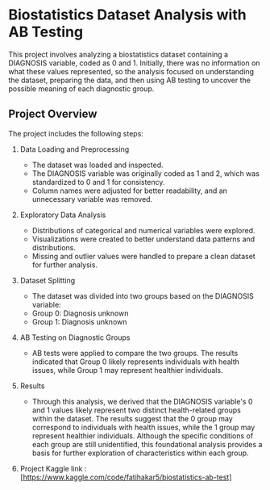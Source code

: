 # Biostatistics Dataset Analysis with AB Testing

This project involves analyzing a biostatistics dataset containing a DIAGNOSIS variable, coded as 0 and 1. Initially, there was no information on what these values represented, so the analysis focused on understanding the dataset, preparing the data, and then using AB testing to uncover the possible meaning of each diagnostic group.

## Project Overview

The project includes the following steps:

1. Data Loading and Preprocessing

    - The dataset was loaded and inspected.
    - The DIAGNOSIS variable was originally coded as 1 and 2, which was standardized to 0 and 1 for consistency.
    - Column names were adjusted for better readability, and an unnecessary variable was removed.

2. Exploratory Data Analysis

    - Distributions of categorical and numerical variables were explored.
    - Visualizations were created to better understand data patterns and distributions.
    - Missing and outlier values were handled to prepare a clean dataset for further analysis.

3. Dataset Splitting

    - The dataset was divided into two groups based on the DIAGNOSIS variable:
    - Group 0: Diagnosis unknown
    - Group 1: Diagnosis unknown

4. AB Testing on Diagnostic Groups

    - AB tests were applied to compare the two groups. The results indicated that Group 0 likely represents individuals with health issues, while Group 1 may represent healthier individuals.
  
5. Results
    - Through this analysis, we derived that the DIAGNOSIS variable's 0 and 1 values likely represent two distinct health-related groups within the dataset. The results suggest that the 0 group may correspond to individuals with health issues, while the 1 group may represent healthier individuals. Although the specific conditions of each group are still unidentified, this foundational analysis provides a basis for further exploration of characteristics within each group.
  
6. Project Kaggle link : [https://www.kaggle.com/code/fatihakar5/biostatistics-ab-test]
